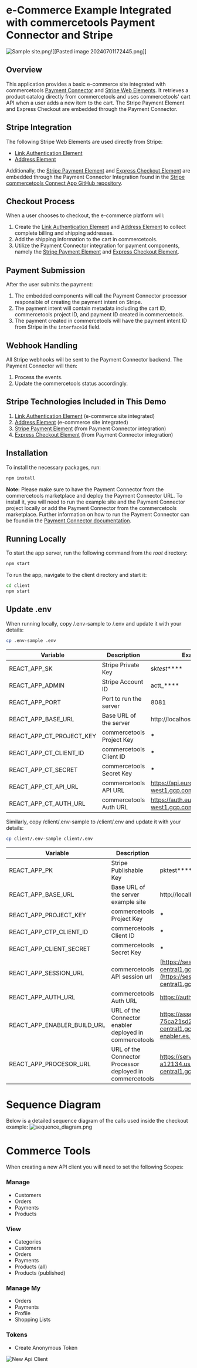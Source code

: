
# e-Commerce Example Integrated with commercetools Payment Connector and Stripe

![Sample site.png](docs%2FSample%20site.png)![[Pasted image 20240701172445.png]]

## Overview

This application provides a basic e-commerce site integrated with commercetools [Payment Connector](https://docs.commercetools.com/checkout/payment-connectors-applications) and [Stripe Web Elements](https://stripe.com/docs/payments/elements). It retrieves a product catalog directly from commercetools and uses commercetools' cart API when a user adds a new item to the cart. The Stripe Payment Element and Express Checkout are embedded through the Payment Connector.

## Stripe Integration

The following Stripe Web Elements are used directly from Stripe:

- [Link Authentication Element](https://docs.stripe.com/payments/elements/link-authentication-element)
- [Address Element](https://docs.stripe.com/elements/address-element)

Additionally, the [Stripe Payment Element](https://docs.stripe.com/payments/payment-element) and [Express Checkout Element](https://docs.stripe.com/elements/express-checkout-element) are embedded through the Payment Connector Integration found in the [Stripe commercetools Connect App GitHub repository](https://github.com/stripe/stripe-commercetools-connect-app).

## Checkout Process

When a user chooses to checkout, the e-commerce platform will:

1. Create the [Link Authentication Element](https://docs.stripe.com/payments/elements/link-authentication-element) and [Address Element](https://docs.stripe.com/elements/address-element) to collect complete billing and shipping addresses.
2. Add the shipping information to the cart in commercetools.
3. Utilize the Payment Connector integration for payment components, namely the [Stripe Payment Element](https://docs.stripe.com/payments/payment-element) and [Express Checkout Element](https://docs.stripe.com/elements/express-checkout-element).

## Payment Submission

After the user submits the payment:

1. The embedded components will call the Payment Connector processor responsible of creating the payment intent on Stripe.
2. The payment intent will contain metadata including the cart ID, commercetools project ID, and payment ID created in commercetools.
3. The payment created in commercetools will have the payment intent ID from Stripe in the `interfaceId` field.

## Webhook Handling

All Stripe webhooks will be sent to the Payment Connector backend. The Payment Connector will then:

1. Process the events.
2. Update the commercetools status accordingly.

## Stripe Technologies Included in This Demo

1. [Link Authentication Element](https://docs.stripe.com/payments/elements/link-authentication-element) (e-commerce site integrated)
2. [Address Element](https://docs.stripe.com/elements/address-element) (e-commerce site integrated)
3. [Stripe Payment Element](https://docs.stripe.com/payments/payment-element) (from Payment Connector integration)
4. [Express Checkout Element](https://docs.stripe.com/elements/express-checkout-element) (from Payment Connector integration)

## Installation

To install the necessary packages, run:

```bash
npm install
```

**Note:** Please make sure to have the Payment Connector from the commercetools marketplace and deploy the Payment Connector URL. To install it, you will need to run the example site and the Payment Connector project locally or add the Payment Connector from the commercetools marketplace. Further information on how to run the Payment Connector can be found in the [Payment Connector documentation](https://github.com/stripe/stripe-commercetools-connect-app).

## Running Locally

To start the app server, run the following command from the _root_ directory:

```bash
npm start
```

To run the app, navigate to the client directory and start it:

```bash
cd client
npm start
```

## Update .env

When running locally, copy /.env-sample to /.env and update it with your details:

```bash
cp .env-sample .env
```


| Variable                 | Description               | Example                                         |
| ------------------------ | ------------------------- | ----------------------------------------------- |
| REACT_APP_SK             | Stripe Private Key        | sk*test*\*\*\*\*                                |
| REACT_APP_ADMIN          | Stripe Account ID         | actt\_\*\*\*\*                                  |
| REACT_APP_PORT           | Port to run the server    | 8081                                            |
| REACT_APP_BASE_URL       | Base URL of the server    | http://localhost:8081                           |
| REACT_APP_CT_PROJECT_KEY | commercetools Project Key | **\***                                          |
| REACT_APP_CT_CLIENT_ID   | commercetools Client ID   | **\***                                          |
| REACT_APP_CT_SECRET      | commercetools Secret Key  | **\***                                          |
| REACT_APP_CT_API_URL     | commercetools API URL     | https://api.europe-west1.gcp.commercetools.com  |
| REACT_APP_CT_AUTH_URL    | commercetools Auth URL    | https://auth.europe-west1.gcp.commercetools.com |


Similarly, copy /client/.env-sample to /client/.env and update it with your details:

```bash
cp client/.env-sample client/.env
```


| Variable                    | Description                                              | Example                                                                                                                         |
| --------------------------- | -------------------------------------------------------- | ------------------------------------------------------------------------------------------------------------------------------- |
| REACT_APP_PK                | Stripe Publishable Key                                   | pktest****                                                                                                                      |
| REACT_APP_BASE_URL          | Base URL of the server example site                      | http://localhost:8081                                                                                                           |
| REACT_APP_PROJECT_KEY       | commercetools Project Key                                | **\***                                                                                                                          |
| REACT_APP_CTP_CLIENT_ID     | commercetools Client ID                                  | **\***                                                                                                                          |
| REACT_APP_CLIENT_SECRET     | commercetools Secret Key                                 | **\***                                                                                                                          |
| REACT_APP_SESSION_URL       | commercetools API session url                            | [https://session.us-central1.gcp.commercetools.com](https://session.us-central1.gcp.commercetools.com/)                         |
| REACT_APP_AUTH_URL          | commercetools Auth URL                                   | https://auth.europe-west1.gcp.commercetools.com                                                                                 |
| REACT_APP_ENABLER_BUILD_URL | URL of the Connector enabler deployed in commercetools   | https://assets-307a12410-95f0-4c70-8d69-75ca21sd28ad4c.assets.us-central1.gcp.preview.commercetools.app/connector-enabler.es.js |
| REACT_APP_PROCESOR_URL      | URL of the Connector Processor deployed in commercetools | https://service-1d71326-3fd2-4bd5-b7c4-a12134.us-central1.gcp.preview.commercetools.app                                         |


# Sequence Diagram
Below is a detailed sequence diagram of the calls used inside the checkout example:
![sequence_diagram.png](docs%2Fsequence_diagram.png)

# Commerce Tools

When creating a new API client you will need to set the following Scopes:

### Manage

- Customers
- Orders
- Payments
- Products

### View

- Categories
- Customers
- Orders
- Payments
- Products (all)
- Products (published)

### Manage My

- Orders
- Payments
- Profile
- Shopping Lists

### Tokens

- Create Anonymous Token

![New Api Client](docs/ApiClient.png)
